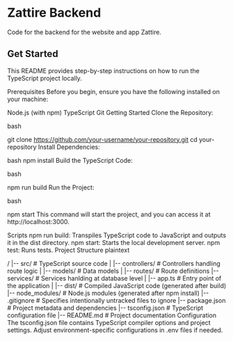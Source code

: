 # Zattire Backend
Code for the backend for the website and app Zattire.
## Get Started

This README provides step-by-step instructions on how to run the TypeScript project locally.

Prerequisites
Before you begin, ensure you have the following installed on your machine:

Node.js (with npm)
TypeScript
Git
Getting Started
Clone the Repository:

bash

git clone https://github.com/your-username/your-repository.git
cd your-repository
Install Dependencies:

bash
npm install
Build the TypeScript Code:

bash

npm run build
Run the Project:

bash

npm start
This command will start the project, and you can access it at http://localhost:3000.

Scripts
npm run build: Transpiles TypeScript code to JavaScript and outputs it in the dist directory.
npm start: Starts the local development server.
npm test: Runs tests.
Project Structure
plaintext

/
|-- src/                  # TypeScript source code
|   |-- controllers/      # Controllers handling route logic
|   |-- models/           # Data models
|   |-- routes/           # Route definitions
 |-- services/           # Services hanlding at database level
|   |-- app.ts            # Entry point of the application
|
|-- dist/                 # Compiled JavaScript code (generated after build)
|-- node_modules/         # Node.js modules (generated after npm install)
|-- .gitignore            # Specifies intentionally untracked files to ignore
|-- package.json          # Project metadata and dependencies
|-- tsconfig.json         # TypeScript configuration file
|-- README.md             # Project documentation
Configuration
The tsconfig.json file contains TypeScript compiler options and project settings.
Adjust environment-specific configurations in .env files if needed.
